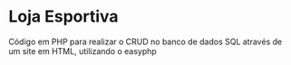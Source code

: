# Loja Esportiva
Código em PHP para realizar o CRUD no banco de dados SQL através de um site em HTML, utilizando o easyphp
